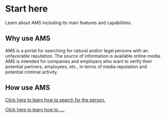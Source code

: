 # Start here

Learn about AMS including its main features and capabilities.

## Why use AMS

AMS is a portal for searching for natural and/or legal persons with an unfavorable reputation. The source of information is available online media. AMS is intended for companies and employers who want to verify their potential partners, employees, etc., in terms of media reputation and potential criminal activity. 

## How use AMS

[Click here to learn how to search for the person.](2_how_to_search.md)

[Click here to learn how to ....]()
